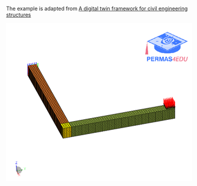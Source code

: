 The example is adapted from [A digital twin framework for civil engineering structures](https://doi.org/10.1016/j.cma.2023.116584)

![L-shaped cantilever beam](L_shaped_cantilever_beam.png)
